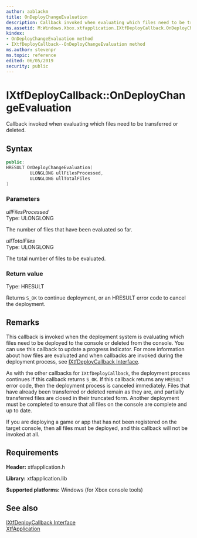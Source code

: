 ```yaml
---
author: aablackm
title: OnDeployChangeEvaluation
description: Callback invoked when evaluating which files need to be transferred or deleted.
ms.assetid: M:Windows.Xbox.xtfapplication.IXtfDeployCallback.OnDeployChangeEvaluation(ULONGLONG,ULONGLONG)
kindex:
- OnDeployChangeEvaluation method
- IXtfDeployCallback--OnDeployChangeEvaluation method
ms.author: stevenpr
ms.topic: reference
edited: 06/05/2019
security: public
---
```


# IXtfDeployCallback::OnDeployChangeEvaluation
  
Callback invoked when evaluating which files need to be transferred or deleted.  
  
<a id="syntaxSection"></a>
  
## Syntax
  
```cpp
public:
HRESULT OnDeployChangeEvaluation(
         ULONGLONG ullFilesProcessed,
         ULONGLONG ullTotalFiles
)  
```
  
<a id="parametersSection"></a>
  
### Parameters
  
*ullFilesProcessed*  
Type: ULONGLONG  
  
The number of files that have been evaluated so far.  
  
*ullTotalFiles*  
Type: ULONGLONG  
  
The total number of files to be evaluated.  
  
<a id="retvalSection"></a>
  
### Return value
  
Type: HRESULT  
  
Returns `S_OK` to continue deployment, or an HRESULT error code to cancel the deployment.  
  
<a id="remarksSection"></a>
  
## Remarks
  
This callback is invoked when the deployment system is evaluating which files need to be deployed to the console or deleted from the console. You can use this callback to update a progress indicator. For more information about how files are evaluated and when callbacks are invoked during the deployment process, see [IXtfDeployCallback Interface](../ixtfdeploycallback-xtfapplication-xbox-microsoft-t.md).  
  
As with the other callbacks for `IXtfDeployCallback`, the deployment process continues if this callback returns `S_OK`. If this callback returns any `HRESULT` error code, then the deployment process is canceled immediately. Files that have already been transferred or deleted remain as they are, and partially transferred files are closed in their truncated form. Another deployment must be completed to ensure that all files on the console are complete and up to date.  
  
If you are deploying a game or app that has not been registered on the target console, then all files must be deployed, and this callback will not be invoked at all.  
  
<a id="requirementsSection"></a>
  
## Requirements
  
**Header:** xtfapplication.h  
  
**Library:** xtfapplication.lib  
  
**Supported platforms:** Windows (for Xbox console tools)  
  
<a id="seealsoSection"></a>
  
## See also
  
[IXtfDeployCallback Interface](../ixtfdeploycallback-xtfapplication-xbox-microsoft-t.md)  
[XtfApplication](../../../xtfapplication-xbox-microsoft-n.md)  
  